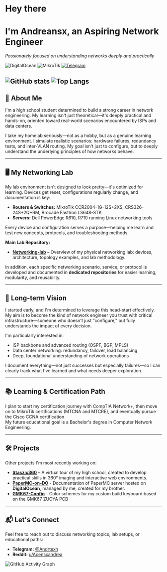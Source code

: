 # Hey there
# I'm Andreansx, an Aspiring Network Engineer

_Passionately focused on understanding networks deeply and practically_

![DigitalOcean](https://img.shields.io/badge/DigitalOcean-%230167ff.svg?style=for-the-badge&logo=digitalOcean&logoColor=white)
![MikroTik](https://img.shields.io/badge/MikroTik-%23363636?style=for-the-badge&logo=Mikrotik)
[![Telegram](https://img.shields.io/badge/Telegram-2CA5E0?style=for-the-badge&logo=telegram&logoColor=white)](https://t.me/Andrtexh)

![GitHub stats](https://github-readme-stats.vercel.app/api?username=AndreansxTech&show_icons=true&theme=shades-of-purple) ![Top Langs](https://github-readme-stats.vercel.app/api/top-langs/?username=AndreansxTech&langs_count=8&theme=shades-of-purple&layout=compact)
---

## 🚀 About Me

I'm a high school student determined to build a strong career in network engineering. My learning isn't just theoretical—it's deeply practical and hands-on, oriented toward real-world scenarios encountered by ISPs and data centers.

I take my homelab seriously—not as a hobby, but as a genuine learning environment. I simulate realistic scenarios: hardware failures, redundancy tests, and inter-VLAN routing. My goal isn't just to configure, but to deeply understand the underlying principles of how networks behave.

---

## 🖥️ My Networking Lab

My lab environment isn't designed to look pretty—it's optimized for learning. Devices get reset, configurations regularly change, and documentation is key:

- **Routers & Switches:** MikroTik CCR2004-1G-12S+2XS, CRS326-24S+2Q+RM, Brocade FastIron LS648-STK
- **Servers:** Dell PowerEdge R610, R710 running Linux networking tools

Every device and configuration serves a purpose—helping me learn and test new concepts, protocols, and troubleshooting methods.

**Main Lab Repository:**
- **[Networking-lab](https://github.com/AndreansxTech/Networking-lab)** – Overview of my physical networking lab: devices, architecture, topology examples, and lab methodology.

In addition, each specific networking scenario, service, or protocol is developed and documented in **dedicated repositories** for easier learning, modularity, and reusability.

---

## 🎯 Long-term Vision

I started early, and I'm determined to leverage this head-start effectively. My aim is to become the kind of network engineer you trust with critical infrastructure—someone who doesn't just "configure," but fully understands the impact of every decision.

I'm particularly interested in:
- ISP backbone and advanced routing (OSPF, BGP, MPLS)
- Data center networking: redundancy, failover, load balancing
- Deep, foundational understanding of network operations

I document everything—not just successes but especially failures—so I can clearly track what I've learned and what needs deeper exploration.

---

## 📚 Learning & Certification Path

I plan to start my certification journey with CompTIA Network+, then move on to MikroTik certifications (MTCNA and MTCRE), and eventually pursue the Cisco CCNA certification.  
My future educational goal is a Bachelor's degree in Computer Network Engineering.

---

## 🛠️ Projects

Other projects I'm most recently working on:
- **[Staszic360](https://github.com/AndreansxTech/Staszic360)** – A virtual tour of my high school, created to develop practical skills in 360° imaging and interactive web environments.
- **[PaperMC-on-DO](https://github.com/AndreansxTech/PaperMC-on-DO)** - Documentation of PaperMC server hosted on **DigitalOcean**, managed by me, created for my brother.
- **[GMK67-Config](https://github.com/AndreansxTech/GMK67-Config)** - Color schemes for my custom build keyboard based on the GMK67 ZUOYA PCB

---

## 📬 Let's Connect

Feel free to reach out to discuss networking topics, lab setups, or educational paths:

- **Telegram:** [@Andrtexh](https://t.me/Andrtexh)
- **Reddit:** [u/Acensxandrea](https://www.reddit.com/user/Acensxandrea/)

![GitHub Activity Graph](https://github-readme-activity-graph.vercel.app/graph?username=AndreansxTech&theme=merko&hide_border=true)

